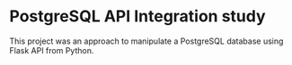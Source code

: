 # PostgreSQL API Integration study
This project was an approach to manipulate a PostgreSQL database using Flask API from Python.
